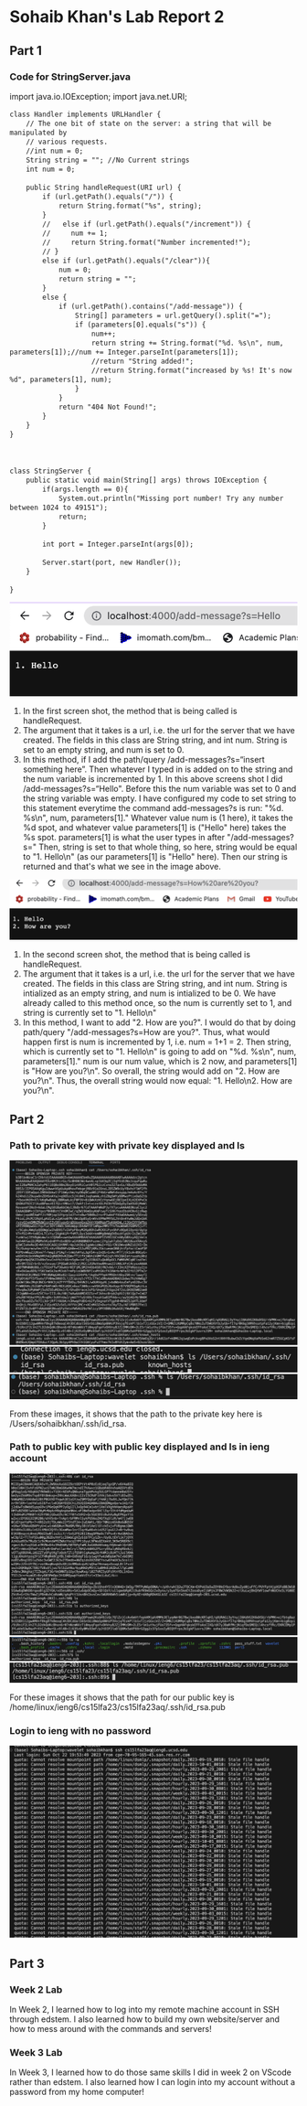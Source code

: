 # Sohaib Khan's Lab Report 2

## Part 1

### Code for StringServer.java

import java.io.IOException;
import java.net.URI;


    class Handler implements URLHandler {
        // The one bit of state on the server: a string that will be manipulated by
        // various requests.
        //int num = 0;
        String string = ""; //No Current strings
        int num = 0;
    
        public String handleRequest(URI url) {
            if (url.getPath().equals("/")) {
                return String.format("%s", string);
            }
            //   else if (url.getPath().equals("/increment")) {
            //     num += 1;
            //     return String.format("Number incremented!");
            // } 
            else if (url.getPath().equals("/clear")){
                num = 0;
                return string = "";
            }
            else {
                if (url.getPath().contains("/add-message")) {
                    String[] parameters = url.getQuery().split("=");
                    if (parameters[0].equals("s")) {
                        num++;
                        return string += String.format("%d. %s\n", num, parameters[1]);//num += Integer.parseInt(parameters[1]);
                        //return "String added!";
                        //return String.format("increased by %s! It's now %d", parameters[1], num);
                    }
                }
                return "404 Not Found!";
            }
        }
    }



    class StringServer {
        public static void main(String[] args) throws IOException {
            if(args.length == 0){
                System.out.println("Missing port number! Try any number between 1024 to 49151");
                return;
            }
    
            int port = Integer.parseInt(args[0]);
    
            Server.start(port, new Handler());
        }
        
    }


![ss1](add_messages_1.png)

1. In the first screen shot, the method that is being called is handleRequest.
2. The argument that it takes is a url, i.e. the url for the server that we have created. The fields in this class are String string, and int num. String is set to an empty string, and num is set to 0. 
3. In this method, if I add the path/query /add-messages?s=“insert something here”. Then whatever I typed in is added on to the string and the num variable is incremented by 1. In this above screens shot I did /add-messages?s=“Hello". Before this the num variable was set to 0 and the string variable was empty. I have configured my code to set string to this statement everytime the command add-messages?s is run: "%d. %s\n", num, parameters[1]." Whatever value num is (1 here), it takes the %d spot, and whatever value parameters[1] is ("Hello" here) takes the %s spot. parameters[1] is what the user types in after "/add-messages?s=" Then, string is set to that whole thing, so here, string would be equal to "1. Hello\n" (as our parameters[1] is "Hello" here). Then our string is returned and that's what we see in the image above.

![ss2](add_messages_2.png)
1. In the second screen shot, the method that is being called is handleRequest.
2. The argument that it takes is a url, i.e. the url for the server that we have created. The fields in this class are String string, and int num. String is intialized as an empty string, and num is intialized to be 0. We have already called to this method once, so the num is currently set to 1, and string is currently set to "1. Hello\n"
3. In this method, I want to add "2. How are you?". I would do that by doing path/query "/add-messages?s=How are you?". Thus, what would happen first is num is incremented by 1, i.e. num = 1+1 = 2. Then string, which is currently set to "1. Hello\n" is going to add on "%d. %s\n", num, parameters[1]." num is our num value, which is 2 now, and parameters[1] is "How are you?\n". So overall, the string would add on "2. How are you?\n". Thus, the overall string would now equal: "1. Hello\n2. How are you?\n".

## Part 2

### Path to private key with private key displayed and ls
![pkssh](private_key_ssh.png)
![pkls](ls_priv_ssh.png)
![priv_ls](ls_priv_file.png)

From these images, it shows that the path to the private key here is /Users/sohaibkhan/.ssh/id_rsa.

### Path to public key with public key displayed and ls in ieng account
![pubkssh](public_key_ssh.png)
![publs](ls_pub_ssh.png)
![ls pub](ls_pub_file.png)

For these images it shows that the path for our public key is /home/linux/ieng6/cs15lfa23/cs15lfa23aq/.ssh/id_rsa.pub

### Login to ieng with no password
![lognp](login_no_password.png)


## Part 3

### Week 2 Lab
In Week 2, I learned how to log into my remote machine account in SSH through edstem. I also learned how to build my own website/server and how to mess around with the commands and servers!

### Week 3 Lab
In Week 3, I learned how to do those same skills I did in week 2 on VScode rather than edstem. I also learned how I can login into my account without a password from my home computer!

